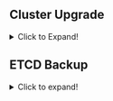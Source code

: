 ## Cluster Upgrade
<details>
 <summary>Click to Expand!</summary>

 **Control Plane Upgrade**
 ```sh
 kubectl drain master/controlplane --ignore-daemonsets
apt update
apt install kubeadm=1.19.0-00
kubeadm upgrade apply v1.19.0
apt-get upgrade kubelet
apt install kubelet=1.19.0-00
kubectl uncordon master/controlplane
```
**Node Upgrade**
```sh
kubectl drain node01 --ignore-daemonsets
apt update
apt install kubeadm=1.19.0-00
kubeadm upgrade node
apt install kubelet=1.19.0-00
kubectl uncordon node01
```
</details>

##  ETCD Backup
<details>
  <summary>Click to expand!</summary>
  
  ```sh
ETCDCTL_API=3 etcdctl --endpoints=https://[127.0.0.1]:2379 --cacert=/etc/kubernetes/pki/etcd/ca.crt --cert=/etc/kubernetes/pki/etcd/server.crt --key=/etc/kubernetes/pki/etcd/server.key snapshot save /opt/etcd-backup.db
  ```
  
  ```sh
ETCDCTL_API=3 etcdctl  --data-dir /var/lib/etcd-from-backup snapshot restore /opt/etcd-backup.db

Put the path in volume-mount in /etc/kubernetes/manifests/etcd.yaml
  ```
</details>
